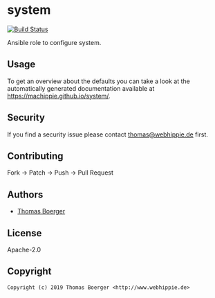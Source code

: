 # system

[![Build Status](https://cloud.drone.io/api/badges/machippie/system/status.svg)](https://cloud.drone.io/machippie/system)

Ansible role to configure system.

## Usage

To get an overview about the defaults you can take a look at the automatically generated documentation available at https://machippie.github.io/system/.

## Security

If you find a security issue please contact thomas@webhippie.de first.


## Contributing

Fork -> Patch -> Push -> Pull Request


## Authors

* [Thomas Boerger](https://github.com/tboerger)


## License

Apache-2.0


## Copyright

```
Copyright (c) 2019 Thomas Boerger <http://www.webhippie.de>
```

